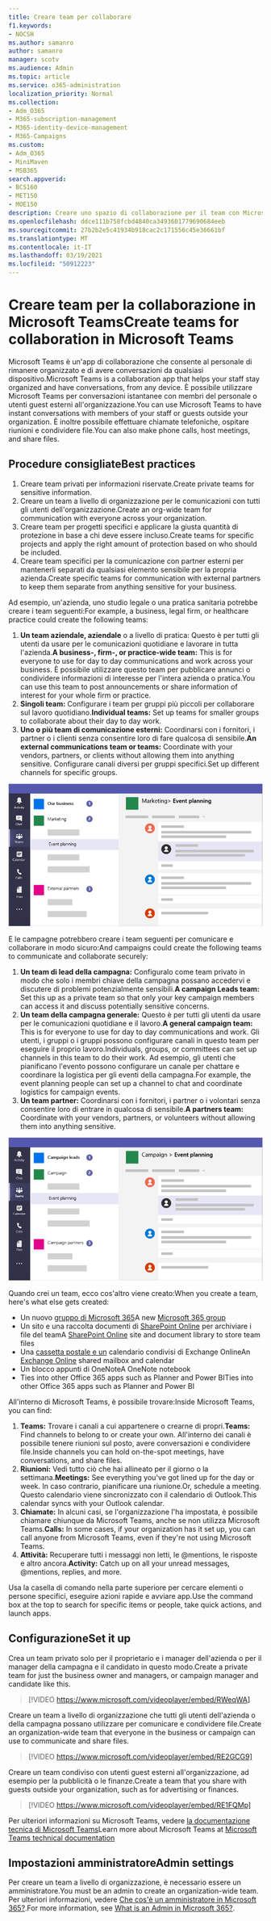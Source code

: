 ```yaml
---
title: Creare team per collaborare
f1.keywords:
- NOCSH
ms.author: samanro
author: samanro
manager: scotv
ms.audience: Admin
ms.topic: article
ms.service: o365-administration
localization_priority: Normal
ms.collection:
- Adm_O365
- M365-subscription-management
- M365-identity-device-management
- M365-Campaigns
ms.custom:
- Adm_O365
- MiniMaven
- MSB365
search.appverid:
- BCS160
- MET150
- MOE150
description: Creare uno spazio di collaborazione per il team con Microsoft Teams.
ms.openlocfilehash: ddce111b758fcbd4840ca3493601779690684eeb
ms.sourcegitcommit: 27b2b2e5c41934b918cac2c171556c45e36661bf
ms.translationtype: MT
ms.contentlocale: it-IT
ms.lasthandoff: 03/19/2021
ms.locfileid: "50912223"
---
```

# <a name="create-teams-for-collaboration-in-microsoft-teams"></a><span data-ttu-id="5e900-103">Creare team per la collaborazione in Microsoft Teams</span><span class="sxs-lookup"><span data-stu-id="5e900-103">Create teams for collaboration in Microsoft Teams</span></span>

<span data-ttu-id="5e900-104">Microsoft Teams è un'app di collaborazione che consente al personale di rimanere organizzato e di avere conversazioni da qualsiasi dispositivo.</span><span class="sxs-lookup"><span data-stu-id="5e900-104">Microsoft Teams is a collaboration app that helps your staff stay organized and have conversations, from any device.</span></span> <span data-ttu-id="5e900-105">È possibile utilizzare Microsoft Teams per conversazioni istantanee con membri del personale o utenti guest esterni all'organizzazione.</span><span class="sxs-lookup"><span data-stu-id="5e900-105">You can use Microsoft Teams to have instant conversations with members of your staff or guests outside your organization.</span></span> <span data-ttu-id="5e900-106">È inoltre possibile effettuare chiamate telefoniche, ospitare riunioni e condividere file.</span><span class="sxs-lookup"><span data-stu-id="5e900-106">You can also make phone calls, host meetings, and share files.</span></span>

## <a name="best-practices"></a><span data-ttu-id="5e900-107">Procedure consigliate</span><span class="sxs-lookup"><span data-stu-id="5e900-107">Best practices</span></span>

1. <span data-ttu-id="5e900-108">Creare team privati per informazioni riservate.</span><span class="sxs-lookup"><span data-stu-id="5e900-108">Create private teams for sensitive information.</span></span>
1. <span data-ttu-id="5e900-109">Creare un team a livello di organizzazione per le comunicazioni con tutti gli utenti dell'organizzazione.</span><span class="sxs-lookup"><span data-stu-id="5e900-109">Create an org-wide team for communication with everyone across your organization.</span></span>
1. <span data-ttu-id="5e900-110">Creare team per progetti specifici e applicare la giusta quantità di protezione in base a chi deve essere incluso.</span><span class="sxs-lookup"><span data-stu-id="5e900-110">Create teams for specific projects and apply the right amount of protection based on who should be included.</span></span>
1. <span data-ttu-id="5e900-111">Creare team specifici per la comunicazione con partner esterni per mantenerli separati da qualsiasi elemento sensibile per la propria azienda.</span><span class="sxs-lookup"><span data-stu-id="5e900-111">Create specific teams for communication with external partners to keep them separate from anything sensitive for your business.</span></span>

<span data-ttu-id="5e900-112">Ad esempio, un'azienda, uno studio legale o una pratica sanitaria potrebbe creare i team seguenti:</span><span class="sxs-lookup"><span data-stu-id="5e900-112">For example, a business, legal firm, or healthcare practice could create the following teams:</span></span>

1. <span data-ttu-id="5e900-113">**Un team aziendale, aziendale** o a livello di pratica: Questo è per tutti gli utenti da usare per le comunicazioni quotidiane e lavorare in tutta l'azienda.</span><span class="sxs-lookup"><span data-stu-id="5e900-113">**A business-, firm-, or practice-wide team:** This is for everyone to use for day to day communications and work across your business.</span></span> <span data-ttu-id="5e900-114">È possibile utilizzare questo team per pubblicare annunci o condividere informazioni di interesse per l'intera azienda o pratica.</span><span class="sxs-lookup"><span data-stu-id="5e900-114">You can use this team to post announcements or share information of interest for your whole firm or practice.</span></span>
1. <span data-ttu-id="5e900-115">**Singoli team:** Configurare i team per gruppi più piccoli per collaborare sul lavoro quotidiano.</span><span class="sxs-lookup"><span data-stu-id="5e900-115">**Individual teams:** Set up teams for smaller groups to collaborate about their day to day work.</span></span>
1. <span data-ttu-id="5e900-116">**Uno o più team di comunicazione esterni:** Coordinarsi con i fornitori, i partner o i clienti senza consentire loro di fare qualcosa di sensibile.</span><span class="sxs-lookup"><span data-stu-id="5e900-116">**An external communications team or teams:** Coordinate with your vendors, partners, or clients without allowing them into anything sensitive.</span></span> <span data-ttu-id="5e900-117">Configurare canali diversi per gruppi specifici.</span><span class="sxs-lookup"><span data-stu-id="5e900-117">Set up different channels for specific groups.</span></span>

![Diagramma di una finestra di Microsoft Teams con tre team separati per consentire comunicazioni e collaborazione sicure all'interno di un'azienda](../media/m365-democracy-teams-business-collab.png)

<span data-ttu-id="5e900-119">E le campagne potrebbero creare i team seguenti per comunicare e collaborare in modo sicuro:</span><span class="sxs-lookup"><span data-stu-id="5e900-119">And campaigns could create the following teams to communicate and collaborate securely:</span></span>

1. <span data-ttu-id="5e900-120">**Un team di lead della campagna:** Configuralo come team privato in modo che solo i membri chiave della campagna possano accedervi e discutere di problemi potenzialmente sensibili.</span><span class="sxs-lookup"><span data-stu-id="5e900-120">**A campaign Leads team:** Set this up as a private team so that only your key campaign members can access it and discuss potentially sensitive concerns.</span></span>
2. <span data-ttu-id="5e900-121">**Un team della campagna generale:** Questo è per tutti gli utenti da usare per le comunicazioni quotidiane e il lavoro.</span><span class="sxs-lookup"><span data-stu-id="5e900-121">**A general campaign team:** This is for everyone to use for day to day communications and work.</span></span> <span data-ttu-id="5e900-122">Gli utenti, i gruppi o i gruppi possono configurare canali in questo team per eseguire il proprio lavoro.</span><span class="sxs-lookup"><span data-stu-id="5e900-122">Individuals, groups, or committees can set up channels in this team to do their work.</span></span> <span data-ttu-id="5e900-123">Ad esempio, gli utenti che pianificano l'evento possono configurare un canale per chattare e coordinare la logistica per gli eventi della campagna.</span><span class="sxs-lookup"><span data-stu-id="5e900-123">For example, the event planning people can set up a channel to chat and coordinate logistics for campaign events.</span></span>
3. <span data-ttu-id="5e900-124">**Un team partner:** Coordinarsi con i fornitori, i partner o i volontari senza consentire loro di entrare in qualcosa di sensibile.</span><span class="sxs-lookup"><span data-stu-id="5e900-124">**A partners team:** Coordinate with your vendors, partners, or volunteers without allowing them into anything sensitive.</span></span>

![Diagramma di una finestra di Microsoft Teams con tre team separati per consentire comunicazioni e collaborazione sicure all'interno di una campagna](../media/m365-democracy-teams-collab.png)

<span data-ttu-id="5e900-126">Quando crei un team, ecco cos'altro viene creato:</span><span class="sxs-lookup"><span data-stu-id="5e900-126">When you create a team, here's what else gets created:</span></span>

- <span data-ttu-id="5e900-127">Un nuovo [gruppo di Microsoft 365](/MicrosoftTeams/office-365-groups)</span><span class="sxs-lookup"><span data-stu-id="5e900-127">A new [Microsoft 365 group](/MicrosoftTeams/office-365-groups)</span></span>
- <span data-ttu-id="5e900-128">Un sito e una raccolta documenti di [SharePoint Online](/MicrosoftTeams/sharepoint-onedrive-interact) per archiviare i file del team</span><span class="sxs-lookup"><span data-stu-id="5e900-128">A [SharePoint Online](/MicrosoftTeams/sharepoint-onedrive-interact) site and document library to store team files</span></span>
- <span data-ttu-id="5e900-129">Una [cassetta postale e un](/MicrosoftTeams/exchange-teams-interact) calendario condivisi di Exchange Online</span><span class="sxs-lookup"><span data-stu-id="5e900-129">An [Exchange Online](/MicrosoftTeams/exchange-teams-interact) shared mailbox and calendar</span></span>
- <span data-ttu-id="5e900-130">Un blocco appunti di OneNote</span><span class="sxs-lookup"><span data-stu-id="5e900-130">A OneNote notebook</span></span>
- <span data-ttu-id="5e900-131">Ties into other Office 365 apps such as Planner and Power BI</span><span class="sxs-lookup"><span data-stu-id="5e900-131">Ties into other Office 365 apps such as Planner and Power BI</span></span>

<span data-ttu-id="5e900-132">All'interno di Microsoft Teams, è possibile trovare:</span><span class="sxs-lookup"><span data-stu-id="5e900-132">Inside Microsoft Teams, you can find:</span></span>

1. <span data-ttu-id="5e900-133">**Teams:** Trovare i canali a cui appartenere o crearne di propri.</span><span class="sxs-lookup"><span data-stu-id="5e900-133">**Teams:** Find channels to belong to or create your own.</span></span> <span data-ttu-id="5e900-134">All'interno dei canali è possibile tenere riunioni sul posto, avere conversazioni e condividere file.</span><span class="sxs-lookup"><span data-stu-id="5e900-134">Inside channels you can hold on-the-spot meetings, have conversations, and share files.</span></span>
2. <span data-ttu-id="5e900-135">**Riunioni:** Vedi tutto ciò che hai allineato per il giorno o la settimana.</span><span class="sxs-lookup"><span data-stu-id="5e900-135">**Meetings:** See everything you've got lined up for the day or week.</span></span> <span data-ttu-id="5e900-136">In caso contrario, pianificare una riunione.</span><span class="sxs-lookup"><span data-stu-id="5e900-136">Or, schedule a meeting.</span></span> <span data-ttu-id="5e900-137">Questo calendario viene sincronizzato con il calendario di Outlook.</span><span class="sxs-lookup"><span data-stu-id="5e900-137">This calendar syncs with your Outlook calendar.</span></span>
3. <span data-ttu-id="5e900-138">**Chiamate:** In alcuni casi, se l'organizzazione l'ha impostata, è possibile chiamare chiunque da Microsoft Teams, anche se non utilizza Microsoft Teams.</span><span class="sxs-lookup"><span data-stu-id="5e900-138">**Calls:** In some cases, if your organization has it set up, you can call anyone from Microsoft Teams, even if they're not using Microsoft Teams.</span></span>
4. <span data-ttu-id="5e900-139">**Attività:** Recuperare tutti i messaggi non letti, le @mentions, le risposte e altro ancora.</span><span class="sxs-lookup"><span data-stu-id="5e900-139">**Activity:** Catch up on all your unread messages, @mentions, replies, and more.</span></span>

<span data-ttu-id="5e900-140">Usa la casella di comando nella parte superiore per cercare elementi o persone specifici, eseguire azioni rapide e avviare app.</span><span class="sxs-lookup"><span data-stu-id="5e900-140">Use the command box at the top to search for specific items or people, take quick actions, and launch apps.</span></span>

## <a name="set-it-up"></a><span data-ttu-id="5e900-141">Configurazione</span><span class="sxs-lookup"><span data-stu-id="5e900-141">Set it up</span></span>

<span data-ttu-id="5e900-142">Crea un team privato solo per il proprietario e i manager dell'azienda o per il manager della campagna e il candidato in questo modo.</span><span class="sxs-lookup"><span data-stu-id="5e900-142">Create a private team for just the business owner and managers, or campaign manager and candidate like this.</span></span>

> [!VIDEO https://www.microsoft.com/videoplayer/embed/RWeqWA]

<span data-ttu-id="5e900-143">Creare un team a livello di organizzazione che tutti gli utenti dell'azienda o della campagna possano utilizzare per comunicare e condividere file.</span><span class="sxs-lookup"><span data-stu-id="5e900-143">Create an organization-wide team that everyone in the business or campaign can use to communicate and share files.</span></span>

> [!VIDEO https://www.microsoft.com/videoplayer/embed/RE2GCG9]

<span data-ttu-id="5e900-144">Creare un team condiviso con utenti guest esterni all'organizzazione, ad esempio per la pubblicità o le finanze.</span><span class="sxs-lookup"><span data-stu-id="5e900-144">Create a team that you share with guests outside your organization, such as for advertising or finances.</span></span>

> [!VIDEO https://www.microsoft.com/videoplayer/embed/RE1FQMp]

<span data-ttu-id="5e900-145">Per ulteriori informazioni su Microsoft Teams, vedere [la documentazione tecnica di Microsoft Teams](/microsoftteams/microsoft-teams)</span><span class="sxs-lookup"><span data-stu-id="5e900-145">Learn more about Microsoft Teams at [Microsoft Teams technical documentation](/microsoftteams/microsoft-teams)</span></span>

## <a name="admin-settings"></a><span data-ttu-id="5e900-146">Impostazioni amministratore</span><span class="sxs-lookup"><span data-stu-id="5e900-146">Admin settings</span></span>

<span data-ttu-id="5e900-147">Per creare un team a livello di organizzazione, è necessario essere un amministratore.</span><span class="sxs-lookup"><span data-stu-id="5e900-147">You must be an admin to create an organization-wide team.</span></span> <span data-ttu-id="5e900-148">Per ulteriori informazioni, vedere [Che cos'è un amministratore in Microsoft 365?](https://support.office.com/article/what-is-an-admin-e123627e-4892-4461-b9aa-1b6d57a5cfa4?ui=en-US&rs=en-US&ad=US).</span><span class="sxs-lookup"><span data-stu-id="5e900-148">For more information, see [What is an Admin in Microsoft 365?](https://support.office.com/article/what-is-an-admin-e123627e-4892-4461-b9aa-1b6d57a5cfa4?ui=en-US&rs=en-US&ad=US).</span></span>